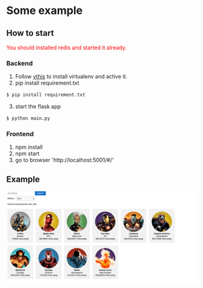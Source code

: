 # Some example

## How to start
<span style="color:red">You should installed redis and started it already.</span>

### Backend
1. Follow [vthis](http://flask.pocoo.org/docs/0.12/installation/) to install virtualenv and active it. 
2. pip install requirement.txt
```sh
$ pip install requirement.txt
```
3. start the flask app
```sh
$ python main.py
```

### Frontend
1. npm install
2. npm start
3. go to browser 'http://localhost:5001/#/'

## Example
![alt text](https://raw.githubusercontent.com/vs-zhang/marvel_heros_maps/master/screenshot.png)